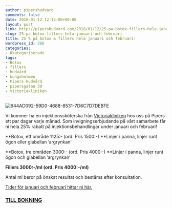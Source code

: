 ```yaml
---
author: pipershudvard
comments: false
date: 2018-01-12 12:12:06+00:00
layout: post
link: http://pipershudvard.com/2018/01/12/25-pa-botox-fillers-hela-januari-och-februari/
slug: 25-pa-botox-fillers-hela-januari-och-februari
title: 25 % på botox & fillers hela januari och februari!
wordpress_id: 366
categories:
- Okategoriserade
tags:
- Botox
- fillers
- hudvård
- kungsholmen
- Pipers Hudvård
- pipersgatan 30
- victoriakliniken
---
```


![644AD092-59D0-4688-8531-7D6C7D7DEBFE](https://pipershudvard.files.wordpress.com/2018/01/644ad092-59d0-4688-8531-7d6c7d7debfe.jpeg?w=600)

Vi kommer ha en injektionssköterska från [Victoriakliniken](https://www.victoriakliniken.com/behandlingar/injektionsbehandlingar/) hos oss på Pipers ett par dagar varje månad. Som invigningserbjudande på vårt samarbete får ni hela 25% rabatt på injektionsbehandlingar under januari och februari!

**Botox, ett område 1125:- (ord. Pris 1500:-) **Linjer i panna, linjer runt ögon eller glabellan ’argrynkan’

**Botox, tre områden 3000:- (ord. Pris 4000:-) **Linjer i panna, linjer runt ögon och glabellan ’argrynkan’

**Fillers 3000:-/ml (ord. Pris 4000:-/ml)**

Antal ml beror på önskat resultat och bestäms efter konsultation.

[Tider för januari och februari hittar ni här.](http://pipershudvard.com/botox-fillers-victoriakliniken/)


### [TILL BOKNING](/bokning/)
